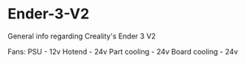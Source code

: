 # Ender-3-V2
General info regarding Creality's Ender 3 V2

Fans:
PSU - 12v
Hotend - 24v
Part cooling - 24v
Board cooling - 24v
